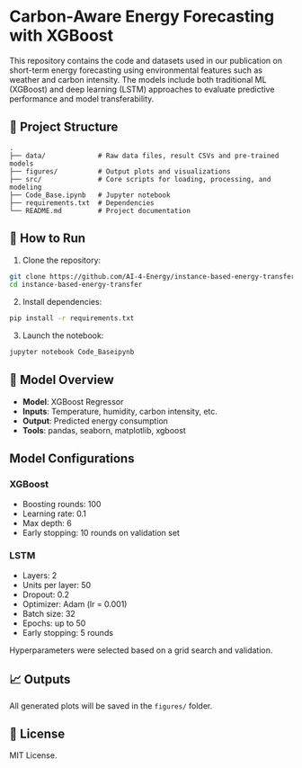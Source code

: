 # Carbon-Aware Energy Forecasting with XGBoost

This repository contains the code and datasets used in our publication on short-term energy forecasting using environmental features such as weather and carbon intensity. The models include both traditional ML (XGBoost) and deep learning (LSTM) approaches to evaluate predictive performance and model transferability.

## 📁 Project Structure

```
.
├── data/             # Raw data files, result CSVs and pre-trained models
├── figures/          # Output plots and visualizations
├── src/              # Core scripts for loading, processing, and modeling
├── Code_Base.ipynb   # Jupyter notebook
├── requirements.txt  # Dependencies
└── README.md         # Project documentation
```

## 🚀 How to Run

1. Clone the repository:
```bash
git clone https://github.com/AI-4-Energy/instance-based-energy-transfer.git
cd instance-based-energy-transfer
```

2. Install dependencies:
```bash
pip install -r requirements.txt
```

3. Launch the notebook:
```bash
jupyter notebook Code_Baseipynb
```

## 🧠 Model Overview

- **Model**: XGBoost Regressor
- **Inputs**: Temperature, humidity, carbon intensity, etc.
- **Output**: Predicted energy consumption
- **Tools**: pandas, seaborn, matplotlib, xgboost


## Model Configurations

### XGBoost
- Boosting rounds: 100
- Learning rate: 0.1
- Max depth: 6
- Early stopping: 10 rounds on validation set

### LSTM
- Layers: 2
- Units per layer: 50
- Dropout: 0.2
- Optimizer: Adam (lr = 0.001)
- Batch size: 32
- Epochs: up to 50
- Early stopping: 5 rounds

Hyperparameters were selected based on a grid search and validation.


## 📈 Outputs

All generated plots will be saved in the `figures/` folder.

## 📜 License

MIT License.
